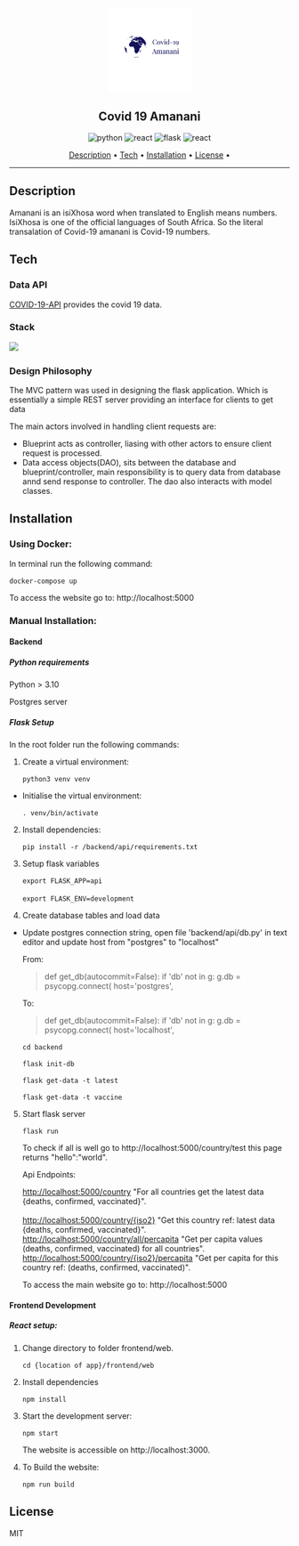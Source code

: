 <p align="center">
	<img src="https://github.com/tawanda-/covid19amanani/blob/master/frontend/web/src/logo.png" alt="logo" width=30%/>
	<h2 align="center">Covid 19 Amanani</h2>
</p>

<p align="center">
	<img src="https://img.shields.io/badge/python-v3.10.5-yellow.svg" alt="python" />
	<img src="https://img.shields.io/badge/react-v18.2.0-blue.svg" alt="react" />
	<img src="https://img.shields.io/badge/flask-v2.1.3-green" alt="flask" />
	<img src="https://img.shields.io/badge/PostgreSQL-v14.2-red.svg" alt="react" />
</p>

<p align="center">
	<a href="#description">Description</a> •
	<a href="#tech">Tech</a> •
	<a href="#installation">Installation</a> •
	<a href="#license">License</a> •
</p>

<hr>

## Description

Amanani is an isiXhosa word when translated to English means numbers. IsiXhosa is one of the official languages of South Africa. So the literal transalation of Covid-19 amanani is Covid-19 numbers.

## Tech

### Data API

[COVID-19-API](https://github.com/M-Media-Group/Covid-19-API) provides the covid 19 data.

### Stack

[![](https://mermaid.ink/img/pako:eNpVz80KwjAMB_BXCTlvL7CDsC_Bm7iBh9VDXOMcbu1os4MM393OiWBO4Z8fIVmwtZoxwc7RdIe6UAZCpc3eWSOl0QmcmFqBM1-BpukCcbzLNpQ1GbUPXs1-IP-AU1nVkB4PH5RvKG-O1kvn2ENBQlfy_Ldj7VOMcGQ3Uq_DJcs6USh3HllhElrNN5oHUajMK9B50iRc6l6sw-RGg-cIaRZbPU37CzZV9BQ-G7_p6w00nEu5)](https://mermaid.live/edit#pako:eNpVz80KwjAMB_BXCTlvL7CDsC_Bm7iBh9VDXOMcbu1os4MM393OiWBO4Z8fIVmwtZoxwc7RdIe6UAZCpc3eWSOl0QmcmFqBM1-BpukCcbzLNpQ1GbUPXs1-IP-AU1nVkB4PH5RvKG-O1kvn2ENBQlfy_Ldj7VOMcGQ3Uq_DJcs6USh3HllhElrNN5oHUajMK9B50iRc6l6sw-RGg-cIaRZbPU37CzZV9BQ-G7_p6w00nEu5)

### Design Philosophy

The MVC pattern was used in designing the flask application. Which is essentially a simple REST server providing an interface for clients to get data

The main actors involved in handling client requests are:
 - Blueprint acts as controller, liasing with other actors to ensure client request is processed.
 - Data access objects(DAO), sits between the database and blueprint/controller, main responsibility is to query data from database annd send response to    controller. The dao also interacts with model classes.

## Installation

### Using Docker:

In terminal run the following command:

    docker-compose up
    
To access the website go to: http://localhost:5000

### Manual Installation:

#### Backend

##### Python requirements

Python > 3.10

Postgres server

##### Flask Setup

In the root folder run the following commands:
1. Create a virtual environment:

    ````
    python3 venv venv
    ````
    
  - Initialise the virtual environment:
    
    ````
    . venv/bin/activate
    ````

2. Install dependencies:

    ````
    pip install -r /backend/api/requirements.txt
    ````
    
3. Setup flask variables

    ````
    export FLASK_APP=api
    
    export FLASK_ENV=development
    ````
    
4. Create database tables and load data

 - Update postgres connection string, open file 'backend/api/db.py' in text editor and update host from "postgres" to "localhost"
 
   From:

   > def get_db(autocommit=False):
    if 'db' not in g:
        g.db = psycopg.connect(
                            host='postgres',
			   
    To:

    > def get_db(autocommit=False):
    if 'db' not in g:
        g.db = psycopg.connect(
                            host='localhost',

                         

    ````
    cd backend
    ````

    ````
    flask init-db
    ````
    
    ````
    flask get-data -t latest
    ````
    
    ````
    flask get-data -t vaccine
    ````
    
 5. Start flask server

    ````
    flask run
    ````
     
    To check if all is well go to http://localhost:5000/country/test this page returns "hello":"world".

    Api Endpoints:  

	<http://localhost:5000/country> "For all countries get the latest data {deaths, confirmed, vaccinated}".<br> 	
	<http://localhost:5000/country/{iso2}> "Get this country ref:<iso2>  latest data {deaths, confirmed, vaccinated}". <br>	
	<http://localhost:5000/country/all/percapita> "Get per capita values (deaths, confirmed, vaccinated) for all countries". <br>
	<http://localhost:5000/country/{iso2}/percapita> "Get per capita for this country ref:<iso2> (deaths, confirmed, vaccinated)".  <br>

     To access the main website go to: http://localhost:5000
    
#### Frontend Development

##### React setup:

 1. Change directory to folder frontend/web. 

    ````
    cd {location of app}/frontend/web
    ````
     
     
 2. Install dependencies  

    ````
    npm install
    ````
    
 3. Start the development server:  
 
     ````
     npm start
     ````

     The website is accessible on http://localhost:3000. 

  4. To Build the website:  

     ````
     npm run build
     ````

## License

MIT
